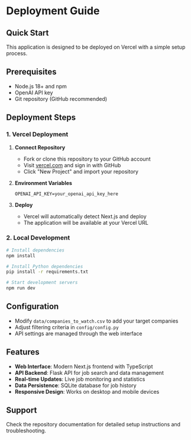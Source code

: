 # Deployment Guide

## Quick Start

This application is designed to be deployed on Vercel with a simple setup process.

## Prerequisites

- Node.js 18+ and npm
- OpenAI API key
- Git repository (GitHub recommended)

## Deployment Steps

### 1. Vercel Deployment

1. **Connect Repository**
   - Fork or clone this repository to your GitHub account
   - Visit [vercel.com](https://vercel.com) and sign in with GitHub
   - Click "New Project" and import your repository

2. **Environment Variables**
   ```
   OPENAI_API_KEY=your_openai_api_key_here
   ```
   
3. **Deploy**
   - Vercel will automatically detect Next.js and deploy
   - The application will be available at your Vercel URL

### 2. Local Development

```bash
# Install dependencies
npm install

# Install Python dependencies
pip install -r requirements.txt

# Start development servers
npm run dev
```

## Configuration

- Modify `data/companies_to_watch.csv` to add your target companies
- Adjust filtering criteria in `config/config.py`
- API settings are managed through the web interface

## Features

- **Web Interface**: Modern Next.js frontend with TypeScript
- **API Backend**: Flask API for job search and data management
- **Real-time Updates**: Live job monitoring and statistics
- **Data Persistence**: SQLite database for job history
- **Responsive Design**: Works on desktop and mobile devices

## Support

Check the repository documentation for detailed setup instructions and troubleshooting.

